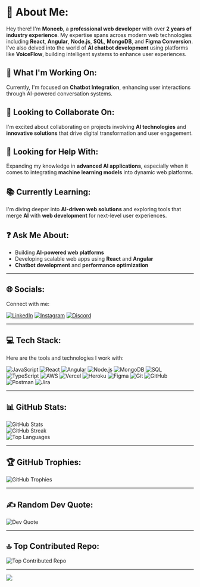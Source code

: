 # 💫 About Me:
Hey there! I'm **Moneeb**, a **professional web developer** with over **2 years of industry experience**. My expertise spans across modern web technologies including **React**, **Angular**, **Node.js**, **SQL**, **MongoDB**, and **Figma Conversion**. I've also delved into the world of **AI chatbot development** using platforms like **VoiceFlow**, building intelligent systems to enhance user experiences.

## 🚀 What I'm Working On:
Currently, I'm focused on **Chatbot Integration**, enhancing user interactions through AI-powered conversation systems.

## 🤝 Looking to Collaborate On:
I'm excited about collaborating on projects involving **AI technologies** and **innovative solutions** that drive digital transformation and user engagement.

## 🤔 Looking for Help With:
Expanding my knowledge in **advanced AI applications**, especially when it comes to integrating **machine learning models** into dynamic web platforms.

## 📚 Currently Learning:
I'm diving deeper into **AI-driven web solutions** and exploring tools that merge **AI** with **web development** for next-level user experiences.

## ❓ Ask Me About:
- Building **AI-powered web platforms**
- Developing scalable web apps using **React** and **Angular**
- **Chatbot development** and **performance optimization**

---

## 🌐 Socials:
Connect with me:

[![LinkedIn](https://img.shields.io/badge/LinkedIn-0077B5.svg?style=for-the-badge&logo=linkedin&logoColor=white)](https://linkedin.com/in/moneeburrehman) 
[![Instagram](https://img.shields.io/badge/Instagram-E4405F?style=for-the-badge&logo=instagram&logoColor=white)](https://instagram.com/moneeb_bhatti) 
[![Discord](https://img.shields.io/badge/Discord-7289DA?style=for-the-badge&logo=discord&logoColor=white)](https://discord.gg/moneeburrehman)

---

## 💻 Tech Stack:
Here are the tools and technologies I work with:

![JavaScript](https://img.shields.io/badge/JavaScript-F7DF1E?style=for-the-badge&logo=javascript&logoColor=black)
![React](https://img.shields.io/badge/React-61DAFB?style=for-the-badge&logo=react&logoColor=black)
![Angular](https://img.shields.io/badge/Angular-DD0031?style=for-the-badge&logo=angular&logoColor=white)
![Node.js](https://img.shields.io/badge/Node.js-339933?style=for-the-badge&logo=node.js&logoColor=white)
![MongoDB](https://img.shields.io/badge/MongoDB-47A248?style=for-the-badge&logo=mongodb&logoColor=white)
![SQL](https://img.shields.io/badge/SQL-4479A1?style=for-the-badge&logo=mysql&logoColor=white)
![TypeScript](https://img.shields.io/badge/TypeScript-007ACC?style=for-the-badge&logo=typescript&logoColor=white)
![AWS](https://img.shields.io/badge/AWS-232F3E?style=for-the-badge&logo=amazon-aws&logoColor=white)
![Vercel](https://img.shields.io/badge/Vercel-000000?style=for-the-badge&logo=vercel&logoColor=white)
![Heroku](https://img.shields.io/badge/Heroku-430098?style=for-the-badge&logo=heroku&logoColor=white)
![Figma](https://img.shields.io/badge/Figma-F24E1E?style=for-the-badge&logo=figma&logoColor=white)
![Git](https://img.shields.io/badge/Git-F05033?style=for-the-badge&logo=git&logoColor=white)
![GitHub](https://img.shields.io/badge/GitHub-181717?style=for-the-badge&logo=github&logoColor=white)
![Postman](https://img.shields.io/badge/Postman-FF6C37?style=for-the-badge&logo=postman&logoColor=white)
![Jira](https://img.shields.io/badge/Jira-0052CC?style=for-the-badge&logo=jira&logoColor=white)

---

## 📊 GitHub Stats:
![GitHub Stats](https://github-readme-stats.vercel.app/api?username=Moneebbhatti9&theme=dark&hide_border=false&include_all_commits=true&count_private=true)<br/>
![GitHub Streak](https://github-readme-streak-stats.herokuapp.com/?user=Moneebbhatti9&theme=dark&hide_border=false)<br/>
![Top Languages](https://github-readme-stats.vercel.app/api/top-langs/?username=Moneebbhatti9&theme=dark&hide_border=false&include_all_commits=true&count_private=true&layout=compact)

---

## 🏆 GitHub Trophies:
![GitHub Trophies](https://github-profile-trophy.vercel.app/?username=Moneebbhatti9&theme=radical&no-frame=false&no-bg=false&margin-w=4)

---

## ✍️ Random Dev Quote:
![Dev Quote](https://quotes-github-readme.vercel.app/api?type=vertical&theme=radical)

---

## 🔝 Top Contributed Repo:
![Top Contributed Repo](https://github-contributor-stats.vercel.app/api?username=Moneebbhatti9&limit=5&theme=radical&combine_all_yearly_contributions=true)

---

[![](https://visitcount.itsvg.in/api?id=Moneebbhatti9&icon=0&color=3)](https://visitcount.itsvg.in)

<!-- Proudly created with GPRM ( https://gprm.itsvg.in ) -->
